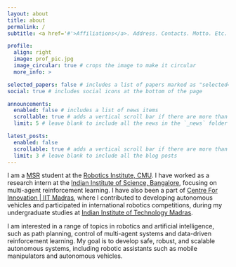 ```yaml
---
layout: about
title: about
permalink: /
subtitle: <a href='#'>Affiliations</a>. Address. Contacts. Motto. Etc.

profile:
  align: right
  image: prof_pic.jpg
  image_circular: true # crops the image to make it circular
  more_info: >

selected_papers: false # includes a list of papers marked as "selected={true}"
social: true # includes social icons at the bottom of the page

announcements:
  enabled: false # includes a list of news items
  scrollable: true # adds a vertical scroll bar if there are more than 3 news items
  limit: 5 # leave blank to include all the news in the `_news` folder

latest_posts:
  enabled: false
  scrollable: true # adds a vertical scroll bar if there are more than 3 new posts items
  limit: 3 # leave blank to include all the blog posts
---
```


I am a [MSR](https://www.ri.cmu.edu/education/academic-programs/master-of-science-robotics/) student at the [Robotics Institute, CMU](https://www.ri.cmu.edu/). I have worked as a research intern at the [Indian Institute of Science, Bangalore](https://iisc.ac.in/), focusing on multi-agent reinforcement learning. I have also been a part of [Centre For Innovation \| IIT Madras](https://cfi.iitm.ac.in/), where I contributed to developing autonomous vehicles and participated in international robotics competitions, during my undergraduate studies at [Indian Institute of Technology Madras](https://www.iitm.ac.in/).

I am interested in a range of topics in robotics and artificial intelligence, such as path planning, control of multi-agent systems and data-driven reinforcement learning. My goal is to develop safe, robust, and scalable autonomous systems, including robotic assistants such as mobile manipulators and autonomous vehicles.
